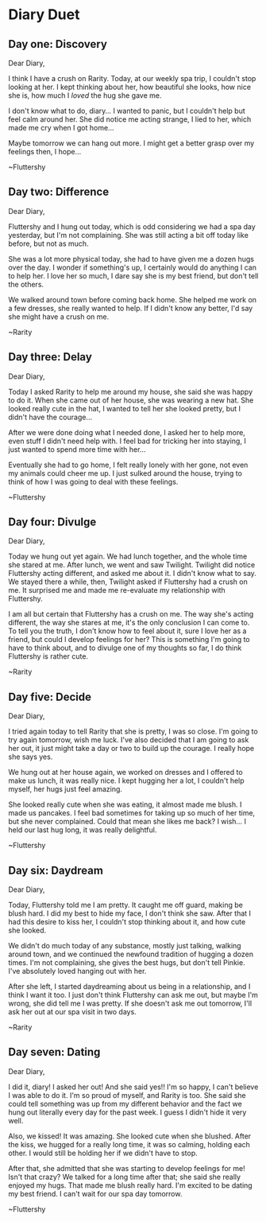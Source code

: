 # Diary Duet

## Day one: Discovery

Dear Diary,

I think I have a crush on Rarity. Today, at our weekly spa trip, I couldn't stop looking at her. I kept thinking about her, how beautiful she looks, how nice she is, how much I *loved* the hug she gave me.

I don't know what to do, diary… I wanted to panic, but I couldn't help but feel calm around her. She did notice me acting strange, I lied to her, which made me cry when I got home…

Maybe tomorrow we can hang out more. I might get a better grasp over my feelings then, I hope…

~Fluttershy

## Day two: Difference

Dear Diary,

Fluttershy and I hung out today, which is odd considering we had a spa day yesterday, but I'm not complaining. She was still acting a bit off today like before, but not as much.

She was a lot more physical today, she had to have given me a dozen hugs over the day. I wonder if something's up, I certainly would do anything I can to help her. I love her so much, I dare say she is my best friend, but don't tell the others.

We walked around town before coming back home. She helped me work on a few dresses, she really wanted to help. If I didn't know any better, I'd say she might have a crush on me.

~Rarity

## Day three: Delay

Dear Diary,

Today I asked Rarity to help me around my house, she said she was happy to do it. When she came out of her house, she was wearing a new hat. She looked really cute in the hat, I wanted to tell her she looked pretty, but I didn't have the courage…

After we were done doing what I needed done, I asked her to help more, even stuff I didn't need help with. I feel bad for tricking her into staying, I just wanted to spend more time with her…

Eventually she had to go home, I felt really lonely with her gone, not even my animals could cheer me up. I just sulked around the house, trying to think of how I was going to deal with these feelings.

~Fluttershy

## Day four: Divulge

Dear Diary,

Today we hung out yet again. We had lunch together, and the whole time she stared at me. After lunch, we went and saw Twilight. Twilight did notice Fluttershy acting different, and asked me about it. I didn't know what to say. We stayed there a while, then, Twilight asked if Fluttershy had a crush on me. It surprised me and made me re-evaluate my relationship with Fluttershy.

I am all but certain that Fluttershy has a crush on me. The way she's acting different, the way she stares at me, it's the only conclusion I can come to. To tell you the truth, I don't know how to feel about it, sure I love her as a friend, but could I develop feelings for her? This is something I'm going to have to think about, and to divulge one of my thoughts so far, I do think Fluttershy is rather cute.

~Rarity

## Day five: Decide

Dear Diary,

I tried again today to tell Rarity that she is pretty, I was so close. I'm going to try again tomorrow, wish me luck. I've also decided that I am going to ask her out, it just might take a day or two to build up the courage. I really hope she says yes.

We hung out at her house again, we worked on dresses and I offered to make us lunch, it was really nice. I kept hugging her a lot, I couldn't help myself, her hugs just feel amazing.

She looked really cute when she was eating, it almost made me blush. I made us pancakes. I feel bad sometimes for taking up so much of her time, but she never complained. Could that mean she likes me back? I wish… I held our last hug long, it was really delightful.

~Fluttershy

## Day six: Daydream

Dear Diary,

Today, Fluttershy told me I am pretty. It caught me off guard, making be blush hard. I did my best to hide my face, I don't think she saw. After that I had this desire to kiss her, I couldn't stop thinking about it, and how cute she looked.

We didn't do much today of any substance, mostly just talking, walking around town, and we continued the newfound tradition of hugging a dozen times. I'm not complaining, she gives the best hugs, but don't tell Pinkie. I've absolutely loved hanging out with her.

After she left, I started daydreaming about us being in a relationship, and I think I want it too. I just don't think Fluttershy can ask me out, but maybe I'm wrong, she did tell me I was pretty. If she doesn't ask me out tomorrow, I'll ask her out at our spa visit in two days.

~Rarity

## Day seven: Dating

Dear Diary,

I did it, diary! I asked her out! And she said yes!! I'm so happy, I can't believe I was able to do it. I'm so proud of myself, and Rarity is too. She said she could tell something was up from my different behavior and the fact we hung out literally every day for the past week. I guess I didn't hide it very well.

Also, we kissed! It was amazing. She looked cute when she blushed. After the kiss, we hugged for a really long time, it was so calming, holding each other. I would still be holding her if we didn't have to stop.

After that, she admitted that she was starting to develop feelings for me! Isn't that crazy? We talked for a long time after that; she said she really enjoyed my hugs. That made me blush really hard. I'm excited to be dating my best friend. I can't wait for our spa day tomorrow.

~Fluttershy

